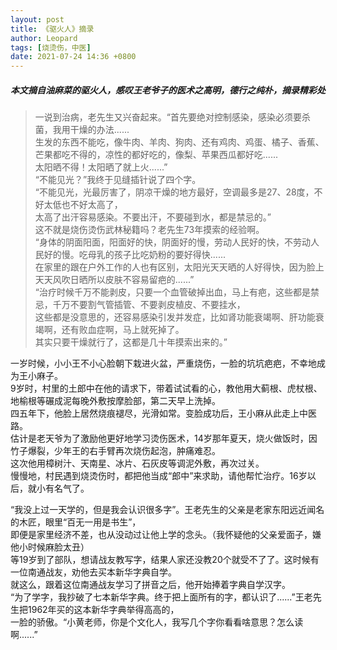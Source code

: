 ```yaml
---
layout: post
title: 《驱火人》摘录
author: Leopard
tags: [烧烫伤，中医]
date: 2021-07-24 14:36 +0800
---
```

##### 本文摘自油麻菜的驱火人，感叹王老爷子的医术之高明，德行之纯朴，摘录精彩处
>
>一说到治病，老先生又兴奋起来。“首先要绝对控制感染，感染必须要杀菌，我用干燥的办法......  
生发的东西不能吃，像牛肉、羊肉、狗肉、还有鸡肉、鸡蛋、橘子、香蕉、芒果都吃不得的，凉性的都好吃的，像梨、苹果西瓜都好吃......  
太阳晒不得！太阳晒了就上火......”  
“不能见光？”我终于见缝插针说了四个字。  
“不能见光，光最厉害了，阴凉干燥的地方最好，空调最多是27、28度，不好太低也不好太高了，  
太高了出汗容易感染。不要出汗，不要碰到水，都是禁忌的。”  
这不就是烧伤烫伤武林秘籍吗？老先生73年摸索的经验啊。  
“身体的阴面阳面，阳面好的快，阴面好的慢，劳动人民好的快，不劳动人民好的慢。吃母乳的孩子比吃奶粉的要好得快......  
在家里的跟在户外工作的人也有区别，太阳光天天晒的人好得快，因为脸上天天风吹日晒所以皮肤不容易留疤的......”  
“治疗时候千万不能剥皮，只要一个血管破掉出血，马上有疤，这些都是禁忌，千万不要割气管插管、不要剥皮植皮、不要挂水，  
这些都是没意思的，还容易感染引发并发症，比如肾功能衰竭啊、肝功能衰竭啊，还有败血症啊，马上就死掉了。  
其实只要干燥就行了，这都是几十年摸索出来的。”  
>
>
一岁时候，小小王不小心脸朝下栽进火盆，严重烧伤，一脸的坑坑疤疤，不幸地成为王小麻子。  
9岁时，村里的土郎中在他的请求下，带着试试看的心，教他用大蓟根、虎杖根、地榆根等碾成泥每晚外敷按摩脸部，第二天早上洗掉。  
四五年下，他脸上居然烧痕褪尽，光滑如常。变脸成功后，王小麻从此走上中医路。  
估计是老天爷为了激励他更好地学习烫伤医术，14岁那年夏天，烧火做饭时，因竹子爆裂，少年王的右手臂再次烧伤起泡，肿痛难忍。  
这次他用樟树汁、天南星、冰片、石灰皮等调泥外敷，再次过关。  
慢慢地，村民遇到烧烫伤时，都把他当成“郎中”来求助，请他帮忙治疗。16岁以后，就小有名气了。  
>
>
“我没上过一天学的，但是我会认识很多字”。王老先生的父亲是老家东阳远近闻名的木匠，眼里“百无一用是书生”，  
即便是家里经济不差，也从没动过让他上学的念头。（我怀疑他的父亲爱面子，嫌他小时候麻脸太丑）  
等19岁到了部队，想请战友教写字，结果人家还没教20个就受不了了。这时候有一位南通战友，劝他去买本新华字典自学。  
就这么，跟着这位南通战友学习了拼音之后，他开始捧着字典自学汉字。  
“为了学字，我抄破了七本新华字典。终于把上面所有的字，都认识了......”王老先生把1962年买的这本新华字典举得高高的，  
一脸的骄傲。“小黄老师，你是个文化人，我写几个字你看看啥意思？怎么读啊......”  
>
